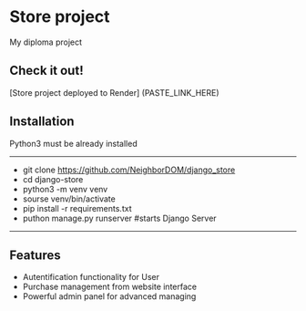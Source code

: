 # Store project

My diploma project

## Check it out!

[Store project deployed to Render] (PASTE_LINK_HERE)

## Installation

Python3 must be already installed

***
* git clone https://github.com/NeighborDOM/django_store
* cd django-store
* python3 -m venv venv
* sourse venv/bin/activate
* pip install -r requirements.txt
* puthon manage.py runserver #starts Django Server
***

## Features

* Autentification functionality for User
* Purchase management from website interface
* Powerful admin panel for advanced managing




